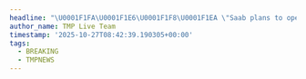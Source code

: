 ```yaml
---
headline: "\U0001F1FA\U0001F1E6\U0001F1F8\U0001F1EA \"Saab plans to open a Gripen fighter jet plant in Ukraine. The move is part of a Ukraine-Sweden deal for Kiev to procure 150 Gripens,\" - Financial Times."
author_name: TMP Live Team
timestamp: '2025-10-27T08:42:39.190305+00:00'
tags:
  - BREAKING
  - TMPNEWS
---
```


